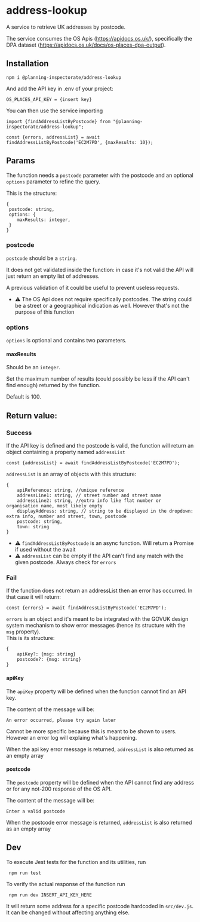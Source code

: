 # address-lookup

A service to retrieve UK addresses by postcode.

The service consumes the OS Apis (https://apidocs.os.uk/), specifically the DPA dataset (https://apidocs.os.uk/docs/os-places-dpa-output).

## Installation

```
npm i @planning-inspectorate/address-lookup
```

And add the API key in  .env of your project:
```
OS_PLACES_API_KEY = {insert key}
```
You can then use the service importing
```
import {findAddressListByPostcode} from "@planning-inspectorate/address-lookup";
    
const {errors, addressList} = await findAddressListByPostcode('EC2M7PD', {maxResults: 10});
```

## Params
The function needs a `postcode` parameter with the postcode and an optional `options` parameter to refine the query.

This is the structure:

```
{
 postcode: string, 
 options: {
    maxResults: integer, 
 }
}
```
### postcode
`postcode` should be a ``string``.

It does not get validated inside the function: in case it's not valid the API will just return an empty list of addresses.

A previous validation of it could be useful to prevent useless requests.


- ⚠️ The OS Api does not require specifically postcodes. The string could be a street or a geographical indication as well. However that's not the purpose of this function

### options
`options` is optional and contains two parameters.
#### maxResults
Should be an `integer`.

Set the maximum number of results (could possibly be less if the API can't find enough) returned by the function.

Default is 100.

## Return value:

### Success
If the API key is defined and the postcode is valid, the function will return an object containing a property named ``addressList``
```
const {addressList} = await findAddressListByPostcode('EC2M7PD');
```
``addressList`` is an array of objects with this structure:
```
{
    apiReference: string, //unique reference
    addressLine1: string, // street number and street name
    addressLine2: string, //extra info like flat number or organisation name, most likely empty
    displayAddress: string, // string to be displayed in the dropdown: extra info, number and street, town, postcode
    postcode: string,
    town: string
}
```
- ⚠️ ``findAddressListByPostcode`` is an async function. Will return a Promise if used without the await
- ⚠️ ``addressList`` can be empty if the API can't find any match with the given postcode. Always check for `errors`

### Fail
If the function does not return an addressList then an error has occurred. In that case it will return:
```
const {errors} = await findAddressListByPostcode('EC2M7PD');
```

``errors`` is an object and it's meant to be integrated with the GOVUK design system mechanism to show error messages (hence its structure with the `msg` property).  
This is its structure:
```
{
    apiKey?: {msg: string}
    postcode?: {msg: string}
}
```

 #### apiKey
The `apiKey` property will be defined when the function cannot find an API key.

The content of the message will be:

``An error occurred, please try again later``

Cannot be more specific because this is meant to be shown to users. However an error log will explaing what's happening.

When the api key error message is returned, ``addressList`` is also returned as an empty array
#### postcode

The `postcode` property will be defined when the API cannot find any address or for any not-200 response of the OS API.


The content of the message will be:

``Enter a valid postcode``

 When the postcode error message is returned, ``addressList`` is also returned as an empty array


## Dev

To execute Jest tests for the function and its utilities, run 

`` npm run test``

To verify the actual response of the function run

`` npm run dev INSERT_API_KEY_HERE``

It will return some address for a specific postcode hardcoded in `src/dev.js`.
It can be changed without affecting anything else.